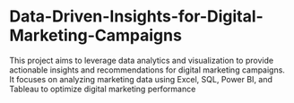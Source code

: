 # Data-Driven-Insights-for-Digital-Marketing-Campaigns
This project aims to leverage data analytics and visualization to provide actionable insights and recommendations for digital marketing campaigns. It focuses on analyzing marketing data using Excel, SQL, Power BI, and Tableau to optimize digital marketing performance
